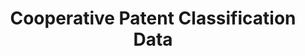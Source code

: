 ---
bigquery: https://console.cloud.google.com/bigquery?p=patents-public-data&d=cpc&page=dataset
citation: '“Cooperative Patent Classification” by the EPO and USPTO, for public use. '
contributors: EPO, USPTO
cost: None
description: Cooperative Patent Classification Data contains the scheme and definitions
  of the Cooperative Patent Classification system for classifying patent documents.
  The CPC is the result of a partnership between the EPO and the USPTO in their joint
  effort to develop a common, internationally compatible classification system for
  technical documents, in particular patent publications, which will be used by both
  offices in the patent granting process
documentation: https://www.cooperativepatentclassification.org/cpcSchemeAndDefinitions
last_edit: Mon, 04 Apr 2022 19:07:06 GMT
location: https://www.cooperativepatentclassification.org/index
maintained_by: USPTO, EPO
schema_fields: '[''definition'', ''titleFull'', ''title_part'', ''not_allocatable'',
  ''symbol'', ''date_revised'', ''childGroups'', ''additional_only'', ''notAllocatable'',
  ''parents'', ''applicationReferences'', ''child_groups'', ''residualReferences'',
  ''titlePart'', ''breakdown_code'', ''sizeCache'', ''breakdownCode'', ''status'',
  ''synonyms'', ''application_references'', ''informativeReferences'', ''glossary'',
  ''ipcConcordant'', ''children'', ''ipc_concordant'', ''limiting_references'', ''dateRevised'',
  ''limitingReferences'', ''informative_references'', ''level'', ''residual_references'',
  ''title_full'']'
shortname: cooperative_patent_classification
tags:
- patents
- science
title: Cooperative Patent Classification Data
uuid: 984374a7-16e9-4b35-9445-458daceb01bf
---